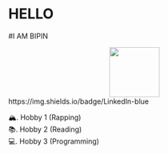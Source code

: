 # HELLO 
#I AM BIPIN

<div id="header" align="center">
  <img src="https://media.giphy.com/media/M9gbBd9nbDrOTu1Mqx/giphy.gif" width="100"/>
</div>
https://img.shields.io/badge/LinkedIn-blue

 🏔. Hobby 1 (Rapping)  
 📚. Hobby 2 (Reading)  
 💻. Hobby 3 (Programming) 
